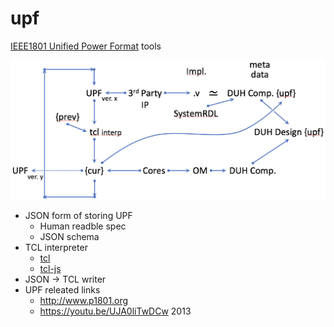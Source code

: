 # upf

[IEEE1801 Unified Power Format](https://en.wikipedia.org/wiki/Unified_Power_Format) tools

![flow](flow.png)

* JSON form of storing UPF
  - Human readble spec
  - JSON schema
* TCL interpreter
  - [tcl](https://github.com/nukedzn/node-tcl)
  - [tcl-js](https://github.com/rubikscraft/tcl-js)
* JSON -> TCL writer
* UPF releated links
  - http://www.p1801.org
  - https://youtu.be/UJA0liTwDCw 2013
  

